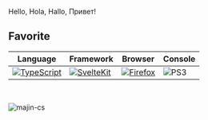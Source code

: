 Hello, Hola, Hallo, Привет!


<h2>Favorite</h2>


| Language | Framework | Browser | Console |
| --- | --- | --- | --- | 
[![TypeScript](https://img.shields.io/badge/-TypeScript-3178c6?logo=typescript&style=plastic&logoColor=white)](https://www.typescriptlang.org/) |[![SvelteKit](https://img.shields.io/badge/-SvelteKit-ff531a?logo=svelte&style=plastic&logoColor=white)](https://kit.svelte.dev/)| [![Firefox](https://img.shields.io/badge/-Firefox%20Developer%20Edition-1c1131?logo=Firefox&style=plastic&logoColor=0078da)](https://www.mozilla.org/en-US/firefox/developer/)| ![PS3](https://img.shields.io/badge/-Playstation%203-black?logo=playstation3&style=plastic&logoColor=white&labelColor=black)|

<br>
<p> <img src="https://komarev.com/ghpvc/?username=majin-cs&label=Visitors&color=0e75b6&style=flat" alt="majin-cs" /> </p>
<!--
**majin-cs/majin-cs** is a ✨ _special_ ✨ repository because its `README.md` (this file) appears on your GitHub profile.

Here are some ideas to get you started:

- 🔭 I’m currently working on ...
- 🌱 I’m currently learning ...
- 👯 I’m looking to collaborate on ...
- 🤔 I’m looking for help with ...
- 💬 Ask me about ...
- 📫 How to reach me: ...
- 😄 Pronouns: ...
- ⚡ Fun fact: ...
-->
